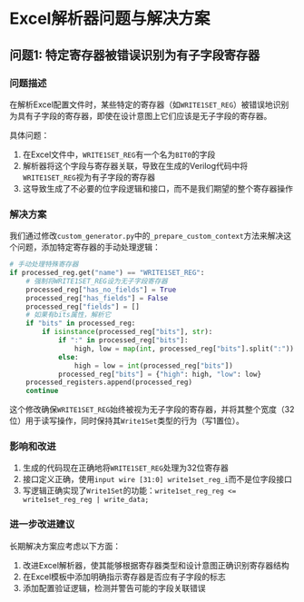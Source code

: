 # Excel解析器问题与解决方案

## 问题1: 特定寄存器被错误识别为有子字段寄存器

### 问题描述

在解析Excel配置文件时，某些特定的寄存器（如`WRITE1SET_REG`）被错误地识别为具有子字段的寄存器，即使在设计意图上它们应该是无子字段的寄存器。

具体问题：
1. 在Excel文件中，`WRITE1SET_REG`有一个名为`BIT0`的字段
2. 解析器将这个字段与寄存器关联，导致在生成的Verilog代码中将`WRITE1SET_REG`视为有子字段的寄存器
3. 这导致生成了不必要的位字段逻辑和接口，而不是我们期望的整个寄存器操作

### 解决方案

我们通过修改`custom_generator.py`中的`_prepare_custom_context`方法来解决这个问题，添加特定寄存器的手动处理逻辑：

```python
# 手动处理特殊寄存器
if processed_reg.get("name") == "WRITE1SET_REG":
    # 强制将WRITE1SET_REG设为无子字段寄存器
    processed_reg["has_no_fields"] = True
    processed_reg["has_fields"] = False
    processed_reg["fields"] = []
    # 如果有bits属性，解析它
    if "bits" in processed_reg:
        if isinstance(processed_reg["bits"], str):
            if ":" in processed_reg["bits"]:
                high, low = map(int, processed_reg["bits"].split(":"))
            else:
                high = low = int(processed_reg["bits"])
            processed_reg["bits"] = {"high": high, "low": low}
    processed_registers.append(processed_reg)
    continue
```

这个修改确保`WRITE1SET_REG`始终被视为无子字段的寄存器，并将其整个宽度（32位）用于读写操作，同时保持其`Write1Set`类型的行为（写1置位）。

### 影响和改进

1. 生成的代码现在正确地将`WRITE1SET_REG`处理为32位寄存器
2. 接口定义正确，使用`input wire [31:0] write1set_reg_i`而不是位字段接口
3. 写逻辑正确实现了`Write1Set`的功能：`write1set_reg_reg <= write1set_reg_reg | write_data;`

### 进一步改进建议

长期解决方案应考虑以下方面：
1. 改进Excel解析器，使其能够根据寄存器类型和设计意图正确识别寄存器结构
2. 在Excel模板中添加明确指示寄存器是否应有子字段的标志
3. 添加配置验证逻辑，检测并警告可能的字段关联错误 